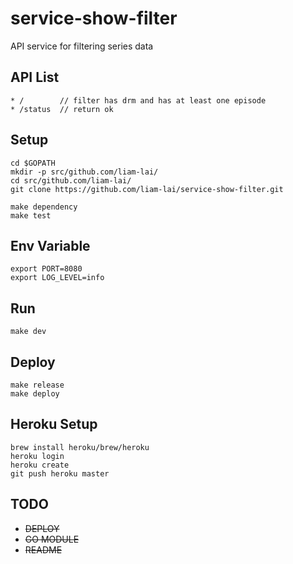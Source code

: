 # service-show-filter
API service for filtering series data

## API List
```
* /        // filter has drm and has at least one episode 
* /status  // return ok
```

## Setup
```
cd $GOPATH
mkdir -p src/github.com/liam-lai/
cd src/github.com/liam-lai/
git clone https://github.com/liam-lai/service-show-filter.git
```
```
make dependency
make test
```

## Env Variable
```
export PORT=8080
export LOG_LEVEL=info
```

## Run
```
make dev
```

## Deploy
```
make release
make deploy
```

## Heroku Setup
```
brew install heroku/brew/heroku
heroku login
heroku create
git push heroku master
```

## TODO
* ~~DEPLOY~~
* ~~GO MODULE~~
* ~~README~~